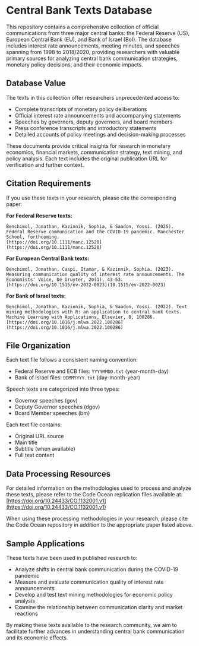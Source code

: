 # Central Bank Texts Database

This repository contains a comprehensive collection of official communications from three major central banks: the Federal Reserve (US), European Central Bank (EU), and Bank of Israel (BoI). The database includes interest rate announcements, meeting minutes, and speeches spanning from 1998 to 2018/2020, providing researchers with valuable primary sources for analyzing central bank communication strategies, monetary policy decisions, and their economic impacts.

## Database Value

The texts in this collection offer researchers unprecedented access to:

- Complete transcripts of monetary policy deliberations
- Official interest rate announcements and accompanying statements
- Speeches by governors, deputy governors, and board members
- Press conference transcripts and introductory statements
- Detailed accounts of policy meetings and decision-making processes

These documents provide critical insights for research in monetary economics, financial markets, communication strategy, text mining, and policy analysis. Each text includes the original publication URL for verification and further context.

## Citation Requirements

If you use these texts in your research, please cite the corresponding paper:

**For Federal Reserve texts:**
```
Benchimol, Jonathan, Kazinnik, Sophia, & Saadon, Yossi. (2025). Federal Reserve communication and the COVID-19 pandemic. Manchester School, forthcoming.
[https://doi.org/10.1111/manc.12520](https://doi.org/10.1111/manc.12520)
```

**For European Central Bank texts:**
```
Benchimol, Jonathan, Caspi, Itamar, & Kazinnik, Sophia. (2023). Measuring communication quality of interest rate announcements. The Economists' Voice, De Gruyter, 20(1), 43-53.
[https://doi.org/10.1515/ev-2022-0023](10.1515/ev-2022-0023)
```

**For Bank of Israel texts:**
```
Benchimol, Jonathan, Kazinnik, Sophia, & Saadon, Yossi. (2022). Text mining methodologies with R: an application to central bank texts. Machine Learning with Applications, Elsevier, 8, 100286.
[https://doi.org/10.1016/j.mlwa.2022.100286](https://doi.org/10.1016/j.mlwa.2022.100286)
```

## File Organization

Each text file follows a consistent naming convention:
- Federal Reserve and ECB files: `YYYYMMDD.txt` (year-month-day)
- Bank of Israel files: `DDMMYYYY.txt` (day-month-year)

Speech texts are categorized into three types:
- Governor speeches (gov)
- Deputy Governor speeches (dgov)
- Board Member speeches (bm)

Each text file contains:
- Original URL source
- Main title
- Subtitle (when available)
- Full text content

## Data Processing Resources

For detailed information on the methodologies used to process and analyze these texts, please refer to the Code Ocean replication files available at: [https://doi.org/10.24433/CO.1132001.v1](https://doi.org/10.24433/CO.1132001.v1)

When using these processing methodologies in your research, please cite the Code Ocean repository in addition to the appropriate paper listed above.

## Sample Applications

These texts have been used in published research to:
- Analyze shifts in central bank communication during the COVID-19 pandemic
- Measure and evaluate communication quality of interest rate announcements
- Develop and test text mining methodologies for economic policy analysis
- Examine the relationship between communication clarity and market reactions

By making these texts available to the research community, we aim to facilitate further advances in understanding central bank communication and its economic effects.
